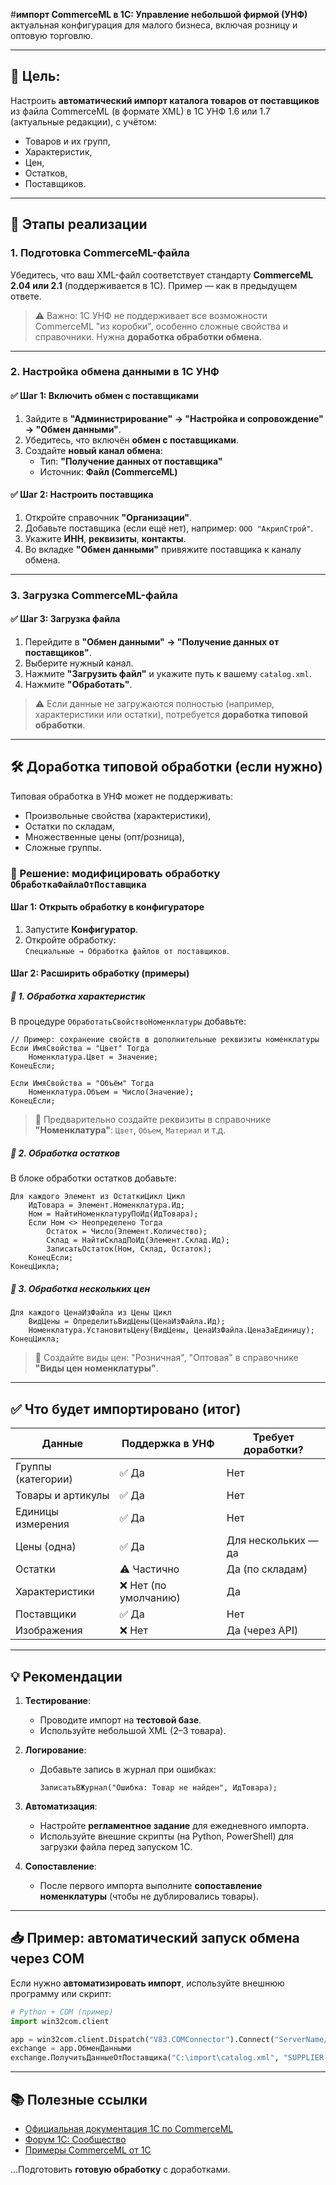 #**импорт CommerceML в 1С: Управление небольшой фирмой (УНФ)**
актуальная конфигурация для малого бизнеса, включая розницу и оптовую торговлю.

---

## 🎯 Цель:
Настроить **автоматический импорт каталога товаров от поставщиков** из файла CommerceML (в формате XML) в 1С УНФ 1.6 или 1.7 (актуальные редакции), с учётом:
- Товаров и их групп,
- Характеристик,
- Цен,
- Остатков,
- Поставщиков.

---

## 🔧 Этапы реализации

### 1. Подготовка CommerceML-файла
Убедитесь, что ваш XML-файл соответствует стандарту **CommerceML 2.04 или 2.1** (поддерживается в 1С). Пример — как в предыдущем ответе.

> ⚠️ Важно: 1С УНФ не поддерживает все возможности CommerceML "из коробки", особенно сложные свойства и справочники. Нужна **доработка обработки обмена**.

---

### 2. Настройка обмена данными в 1С УНФ

#### ✅ Шаг 1: Включить обмен с поставщиками
1. Зайдите в **"Администрирование" → "Настройка и сопровождение" → "Обмен данными"**.
2. Убедитесь, что включён **обмен с поставщиками**.
3. Создайте **новый канал обмена**:
   - Тип: **"Получение данных от поставщика"**
   - Источник: **Файл (CommerceML)**

#### ✅ Шаг 2: Настроить поставщика
1. Откройте справочник **"Организации"**.
2. Добавьте поставщика (если ещё нет), например: `ООО "АкрилСтрой"`.
3. Укажите **ИНН**, **реквизиты**, **контакты**.
4. Во вкладке **"Обмен данными"** привяжите поставщика к каналу обмена.

---

### 3. Загрузка CommerceML-файла

#### ✅ Шаг 3: Загрузка файла
1. Перейдите в **"Обмен данными" → "Получение данных от поставщиков"**.
2. Выберите нужный канал.
3. Нажмите **"Загрузить файл"** и укажите путь к вашему `catalog.xml`.
4. Нажмите **"Обработать"**.

> ⚠️ Если данные не загружаются полностью (например, характеристики или остатки), потребуется **доработка типовой обработки**.

---

## 🛠️ Доработка типовой обработки (если нужно)

Типовая обработка в УНФ может не поддерживать:
- Произвольные свойства (характеристики),
- Остатки по складам,
- Множественные цены (опт/розница),
- Сложные группы.

### 🔧 Решение: модифицировать обработку `ОбработкаФайлаОтПоставщика`

#### Шаг 1: Открыть обработку в конфигураторе
1. Запустите **Конфигуратор**.
2. Откройте обработку:  
   `Специальные → Обработка файлов от поставщиков`.

#### Шаг 2: Расширить обработку (примеры)

##### 📌 1. Обработка характеристик
В процедуре `ОбработатьСвойствоНоменклатуры` добавьте:

```bsl
// Пример: сохранение свойств в дополнительные реквизиты номенклатуры
Если ИмяСвойства = "Цвет" Тогда
    Номенклатура.Цвет = Значение;
КонецЕсли;

Если ИмяСвойства = "Объём" Тогда
    Номенклатура.Объем = Число(Значение);
КонецЕсли;
```

> 📌 Предварительно создайте реквизиты в справочнике **"Номенклатура"**: `Цвет`, `Объем`, `Материал` и т.д.

##### 📌 2. Обработка остатков
В блоке обработки остатков добавьте:

```bsl
Для каждого Элемент из ОстаткиЦикл Цикл
    ИдТовара = Элемент.Номенклатура.Ид;
    Ном = НайтиНоменклатуруПоИд(ИдТовара);
    Если Ном <> Неопределено Тогда
        Остаток = Число(Элемент.Количество);
        Склад = НайтиСкладПоИд(Элемент.Склад.Ид);
        ЗаписатьОстаток(Ном, Склад, Остаток);
    КонецЕсли;
КонецЦикла;
```

##### 📌 3. Обработка нескольких цен
```bsl
Для каждого ЦенаИзФайла из Цены Цикл
    ВидЦены = ОпределитьВидЦены(ЦенаИзФайла.Ид);
    Номенклатура.УстановитьЦену(ВидЦены, ЦенаИзФайла.ЦенаЗаЕдиницу);
КонецЦикла;
```

> 📌 Создайте виды цен: "Розничная", "Оптовая" в справочнике **"Виды цен номенклатуры"**.

---

## ✅ Что будет импортировано (итог)

| Данные | Поддержка в УНФ | Требует доработки? |
|-------|------------------|---------------------|
| Группы (категории) | ✅ Да | Нет |
| Товары и артикулы | ✅ Да | Нет |
| Единицы измерения | ✅ Да | Нет |
| Цены (одна) | ✅ Да | Для нескольких — да |
| Остатки | ⚠️ Частично | Да (по складам) |
| Характеристики | ❌ Нет (по умолчанию) | Да |
| Поставщики | ✅ Да | Нет |
| Изображения | ❌ Нет | Да (через API) |

---

## 💡 Рекомендации

1. **Тестирование**:
   - Проводите импорт на **тестовой базе**.
   - Используйте небольшой XML (2–3 товара).

2. **Логирование**:
   - Добавьте запись в журнал при ошибках:
     ```bsl
     ЗаписатьВЖурнал("Ошибка: Товар не найден", ИдТовара);
     ```

3. **Автоматизация**:
   - Настройте **регламентное задание** для ежедневного импорта.
   - Используйте внешние скрипты (на Python, PowerShell) для загрузки файла перед запуском 1С.

4. **Сопоставление**:
   - После первого импорта выполните **сопоставление номенклатуры** (чтобы не дублировались товары).

---

## 📥 Пример: автоматический запуск обмена через COM

Если нужно **автоматизировать импорт**, используйте внешнюю программу или скрипт:

```python
# Python + COM (пример)
import win32com.client

app = win32com.client.Dispatch("V83.COMConnector").Connect("ServerName/BasePath")
exchange = app.ОбменДанными
exchange.ПолучитьДанныеОтПоставщика("C:\import\catalog.xml", "SUPPLIER-ACRILUX")
```

---

## 📚 Полезные ссылки
- [Официальная документация 1С по CommerceML](https://v8.1c.ru/edi/)
- [Форум 1С: Сообщество](https://forum.1c.ru)
- [Примеры CommerceML от 1С](https://v8.1c.ru/edi/cep7docs/)

...Подготовить **готовую обработку** с доработками.
